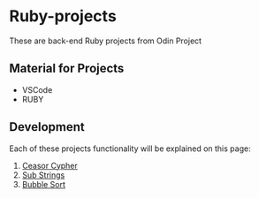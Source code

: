 # Ruby-projects
<p>These are back-end Ruby projects from Odin Project</p>

## Material for Projects
- VSCode
- RUBY

## Development 
Each of these projects functionality will be explained on this page:

1. [Ceasor Cypher]()
2. [Sub Strings]()
3. [Bubble Sort]()




